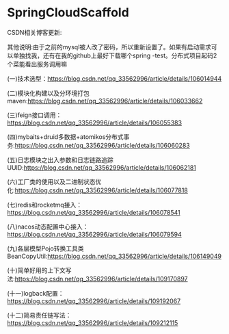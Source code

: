 # SpringCloudScaffold
CSDN相关博客更新:

其他说明:由于之前的mysql被人改了密码，所以重新设置了。如果有启动需求可以单独找我，还有在我的github上最好下载哪个spring -test。分布式项目起码2个菜能看出服务调用嘛

(一)技术选型：https://blog.csdn.net/qq_33562996/article/details/106014944

(二)模块化构建以及分环境打包maven:https://blog.csdn.net/qq_33562996/article/details/106033662

(三)feign接口调用：https://blog.csdn.net/qq_33562996/article/details/106055383

(四)mybaits+druid多数据+atomikos分布式事务:https://blog.csdn.net/qq_33562996/article/details/106060283

(五)日志模块之出入参数和日志链路追踪UUID:https://blog.csdn.net/qq_33562996/article/details/106062181

(六)工厂类的使用以及二进制状态优化:https://blog.csdn.net/qq_33562996/article/details/106077818

(七)redis和rocketmq接入：https://blog.csdn.net/qq_33562996/article/details/106078541

(八)nacos动态配置中心接入：https://blog.csdn.net/qq_33562996/article/details/106079594

(九)各层模型Pojo转换工具类BeanCopyUtil:https://blog.csdn.net/qq_33562996/article/details/106149049

(十)简单好用的上下文写法:https://blog.csdn.net/qq_33562996/article/details/109170897

(十一)logback配置：https://blog.csdn.net/qq_33562996/article/details/109192067

(十二)简易责任链写法：https://blog.csdn.net/qq_33562996/article/details/109212115